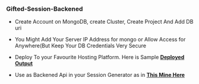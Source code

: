 ### Gifted-Session-Backened


- Create Account on MongoDB, create Cluster, Create Project And Add DB uri

- You Might Add Your Server IP Address for mongo or Allow Access for Anywhere(But Keep Your DB Credentials Very Secure

- Deploy To your Favourite Hosting Platform. Here is Sample **[Deployed Output](https://creds.giftedtech.web.id)**

- Use as Backened Api in your Session Generator as in **[This Mine Here](https://github.com/mauricegift/gifted-session)**
